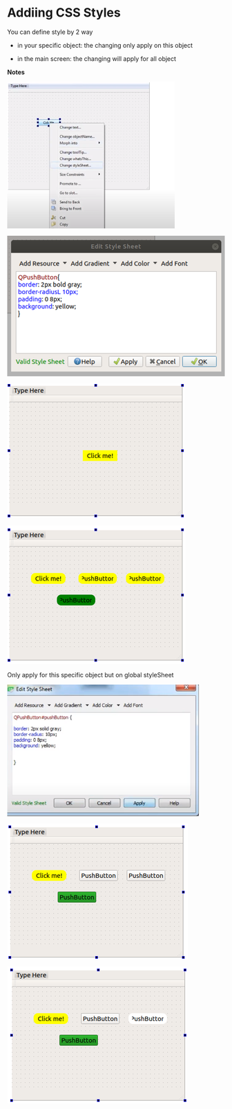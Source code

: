# Addiing CSS Styles


You can define style by 2 way

- in your specific object: the changing only apply on this object

- in the main screen: the changing will apply for all object

**Notes**

![cap](./cap.png)

![cap2](./cap2.png)

![cap3](./cap3.png)

![cap5](./cap5.png)

Only apply for this specific object but on global styleSheet

![cap6](./cap6.png)

![cap7](./cap7.png)

![cap8](./cap8.png)